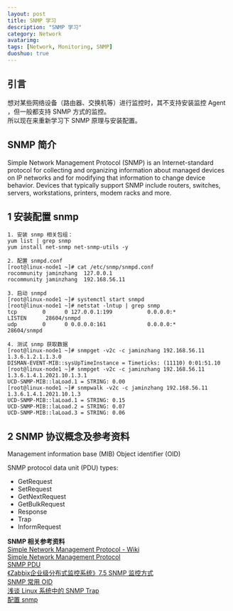 ```yaml
---
layout: post
title: SNMP 学习
description: "SNMP 学习"
category: Network
avatarimg:
tags: [Network, Monitoring, SNMP]
duoshuo: true
---
```


## 引言
想对某些网络设备（路由器、交换机等）进行监控时，其不支持安装监控  Agent ，但一般都支持 SNMP 方式的监控。  
所以现在来重新学习下 SNMP 原理与安装配置。

## SNMP 简介
> 
Simple Network Management Protocol (SNMP) is an Internet-standard protocol for collecting and organizing information about managed devices 
on IP networks and for modifying that information to change device behavior. Devices that typically support SNMP 
include routers, switches, servers, workstations, printers, modem racks and more.  

## 1 安装配置 snmp
	1. 安装 snmp 相关包组：
	yum list | grep snmp
	yum install net-snmp net-snmp-utils -y

	2. 配置 snmpd.conf
	[root@linux-node1 ~]# cat /etc/snmp/snmpd.conf
	rocommunity	jaminzhang	127.0.0.1
	rocommunity	jaminzhang	192.168.56.11
	
	3. 启动 snmpd
	[root@linux-node1 ~]# systemctl start snmpd
	[root@linux-node1 ~]# netstat -lntup | grep snmp
	tcp        0      0 127.0.0.1:199           0.0.0.0:*               LISTEN      28604/snmpd         
	udp        0      0 0.0.0.0:161             0.0.0.0:*                           28604/snmpd  
	
	4. 测试 snmp 获取数据
	[root@linux-node1 ~]# snmpget -v2c -c jaminzhang 192.168.56.11 1.3.6.1.2.1.1.3.0
	DISMAN-EVENT-MIB::sysUpTimeInstance = Timeticks: (11110) 0:01:51.10
	[root@linux-node1 ~]# snmpget -v2c -c jaminzhang 192.168.56.11 1.3.6.1.4.1.2021.10.1.3.1
	UCD-SNMP-MIB::laLoad.1 = STRING: 0.00
	[root@linux-node1 ~]# snmpwalk -v2c -c jaminzhang 192.168.56.11 1.3.6.1.4.1.2021.10.1.3
	UCD-SNMP-MIB::laLoad.1 = STRING: 0.15
	UCD-SNMP-MIB::laLoad.2 = STRING: 0.07
	UCD-SNMP-MIB::laLoad.3 = STRING: 0.06


## 2  SNMP 协议概念及参考资料

Management information base (MIB)
Object identifier (OID)

SNMP protocol data unit (PDU) types:
* GetRequest
* SetRequest
* GetNextRequest
* GetBulkRequest
* Response
* Trap
* InformRequest


**SNMP 相关参考资料**  
[Simple Network Management Protocol - Wiki](https://en.wikipedia.org/wiki/Simple_Network_Management_Protocol)  
[Simple Network Management Protocol](https://en.wikipedia.org/wiki/Simple_Network_Management_Protocol)  
[SNMP PDU](http://net-snmp.sourceforge.net/wiki/index.php/TUT:SNMP)  
[《Zabbix企业级分布式监控系统》7.5 SNMP 监控方式](https://book.douban.com/subject/25957954/)  
[SNMP 常用 OID](http://linux.chinaunix.net/techdoc/net/2008/08/21/1026818.shtml)  
[浅谈 Linux 系统中的 SNMP Trap](http://www.ibm.com/developerworks/cn/linux/l-cn-snmp/index.html)  
[配置 snmp](http://www.jiankongbao.com/search/snmp)  


